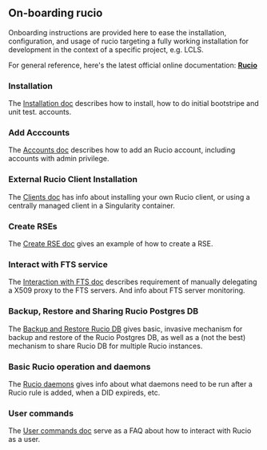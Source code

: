 ## On-boarding rucio

Onboarding instructions are provided here to ease the installation, configuration, and 
usage of rucio targeting a fully working installation for development in the context of a specific project, e.g. LCLS.

For general reference, here's the latest official online documentation: [**Rucio**](https://rucio.cern.ch/documentation/)

### Installation

The [Installation doc](./docs/Installation.md) describes how to install, how to do initial bootstripe and unit test.
accounts.

### Add Acccounts

The [Accounts doc](./docs/Accounts.md) describes how to add an Rucio account, including accounts with admin privilege.

### External Rucio Client Installation

The [Clients doc](./docs/Clients.md) has info about installing your own Rucio client, or using a centrally managed client
in a Singularity container.

### Create RSEs

The [Create RSE doc](./docs/CreateRSE.md) gives an example of how to create a RSE. 

### Interact with FTS service

The [Interaction with FTS doc](./docs/InteractWithFTS.md) describes requirement of manually delegating a X509 proxy to
the FTS servers. And info about FTS server monitoring.

### Backup, Restore and Sharing Rucio Postgres DB

The [Backup and Restore Rucio DB](./docs/DBbackupNrestore.md) gives basic, invasive mechanism for backup and restore
of the Rucio Postgres DB, as well as a (not the best) mechanism to share Rucio DB for multiple Rucio instances.

### Basic Rucio operation and daemons

The [Rucio daemons](./docs/Daemons.md) gives info about what daemons need to be run after a Rucio rule is added, when a DID expireds, etc.

### User commands

The [User commands doc](./docs/UserCommands.md) serve as a FAQ about how to interact with Rucio as a user.
